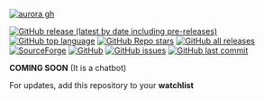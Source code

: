 [![aurora gh](https://github.com/sandunwira/Aurora/assets/79461263/4e7a9312-dad1-428b-98c5-e1e7b8a0a04f)](https://github.com/sandunwira/Aurora)

[![GitHub release (latest by date including pre-releases)](https://img.shields.io/github/v/release/sandunwira/Aurora?include_prereleases&style=for-the-badge)](https://github.com/sandunwira/Aurora/releases/latest)
[![GitHub top language](https://img.shields.io/github/languages/top/sandunwira/Aurora?style=for-the-badge)](https://github.com/sandunwira/Aurora)
[![GitHub Repo stars](https://img.shields.io/github/stars/sandunwira/Aurora?style=for-the-badge)](https://github.com/sandunwira/Aurora/stargazers)
[![GitHub all releases](https://img.shields.io/github/downloads/sandunwira/Aurora/total?style=for-the-badge)](https://github.com/sandunwira/Aurora/releases)
[![SourceForge](https://img.shields.io/sourceforge/dt/aurora.svg?style=for-the-badge)](https://sourceforge.net/projects/aurora/files)
[![GitHub](https://img.shields.io/github/license/sandunwira/Aurora?style=for-the-badge)](https://github.com/sandunwira/Aurora/blob/main/LICENSE)
[![GitHub issues](https://img.shields.io/github/issues-raw/sandunwira/Aurora?style=for-the-badge)](https://github.com/sandunwira/Aurora/issues)
[![GitHub last commit](https://img.shields.io/github/last-commit/sandunwira/Aurora?style=for-the-badge)](https://github.com/sandunwira/Aurora/commit/main)

**COMING SOON** (It is a chatbot)

For updates, add this repository to your **watchlist**
